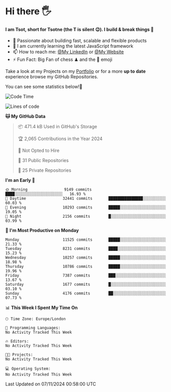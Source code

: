 # Hi there :raised_hand_with_fingers_splayed:
#### I am Tsot, short for Tsotne (the T is silent :wink:). I build & break things :space_invader:
- :telescope: Passionate about building fast, scalable and flexible products
- :seedling: I am currently learning the latest JavaScript framework 
- :mailbox: How to reach me: [@My LinkedIn](https://www.linkedin.com/in/tsotne-gvadzabia/) or [@My Website](https://tsotne.co.uk/contact)
- :zap: Fun Fact: Big Fan of chess ♟ and the 👾 emoji

Take a look at my Projects on my [Portfolio](https://tsotne.co.uk/) or for a more **up to date** experience browse my GitHub Repositories.

You can see some statistics below!:space_invader:
<!--START_SECTION:waka-->
![Code Time](http://img.shields.io/badge/Code%20Time-761%20hrs%202%20mins-blue)

![Lines of code](https://img.shields.io/badge/From%20Hello%20World%20I%27ve%20Written-17.4%20million%20lines%20of%20code-blue)

**🐱 My GitHub Data** 

> 📦 471.4 kB Used in GitHub's Storage 
 > 
> 🏆 2,065 Contributions in the Year 2024
 > 
> 🚫 Not Opted to Hire
 > 
> 📜 31 Public Repositories 
 > 
> 🔑 25 Private Repositories 
 > 
**I'm an Early 🐤** 

```text
🌞 Morning                9149 commits        ████░░░░░░░░░░░░░░░░░░░░░   16.93 % 
🌆 Daytime                32441 commits       ███████████████░░░░░░░░░░   60.03 % 
🌃 Evening                10293 commits       █████░░░░░░░░░░░░░░░░░░░░   19.05 % 
🌙 Night                  2156 commits        █░░░░░░░░░░░░░░░░░░░░░░░░   03.99 % 
```
📅 **I'm Most Productive on Monday** 

```text
Monday                   11525 commits       █████░░░░░░░░░░░░░░░░░░░░   21.33 % 
Tuesday                  8231 commits        ████░░░░░░░░░░░░░░░░░░░░░   15.23 % 
Wednesday                10257 commits       █████░░░░░░░░░░░░░░░░░░░░   18.98 % 
Thursday                 10786 commits       █████░░░░░░░░░░░░░░░░░░░░   19.96 % 
Friday                   7387 commits        ███░░░░░░░░░░░░░░░░░░░░░░   13.67 % 
Saturday                 1677 commits        █░░░░░░░░░░░░░░░░░░░░░░░░   03.10 % 
Sunday                   4176 commits        ██░░░░░░░░░░░░░░░░░░░░░░░   07.73 % 
```


📊 **This Week I Spent My Time On** 

```text
🕑︎ Time Zone: Europe/London

💬 Programming Languages: 
No Activity Tracked This Week

🔥 Editors: 
No Activity Tracked This Week

🐱‍💻 Projects: 
No Activity Tracked This Week

💻 Operating System: 
No Activity Tracked This Week
```


 Last Updated on 07/11/2024 00:58:00 UTC
<!--END_SECTION:waka-->

